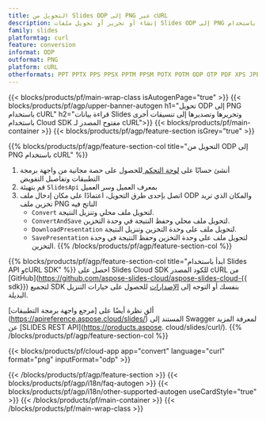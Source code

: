 ```yaml
---
title: التحويل من Slides ODP إلى PNG عبر cURL
description: إنشاء أو تحرير أو تحويل ملفات Slides ODP إلى PNG باستخدام REST API وcURL SDK مفتوح المصدر
family: slides
platformtag: curl
feature: conversion
informat: ODP
outformat: PNG
platform: cURL
otherformats: PPT PPTX PPS PPSX PPTM PPSM POTX POTM ODP OTP PDF XPS JPEG BMP TIFF SVG HTML SWF HTML5 GIF XAML XML MD MPEG4
---
```


{{< blocks/products/pf/main-wrap-class isAutogenPage="true" >}}
{{< blocks/products/pf/agp/upper-banner-autogen h1="تحويل ODP إلى PNG باستخدام cURL" h2="قراءة بيانات Slides وتحريرها وتصديرها إلى تنسيقات أخرى باستخدام Cloud SDK مفتوح المصدر لـ cURL">}}
{{< blocks/products/pf/main-container >}}
{{< blocks/products/pf/agp/feature-section isGrey="true" >}}

{{% blocks/products/pf/agp/feature-section-col title="التحويل من ODP إلى PNG باستخدام cURL" %}}
1. أنشئ حسابًا على <a href="https://dashboard.aspose.cloud/"> لوحة التحكم </a> للحصول على حصة مجانية من واجهة برمجة التطبيقات وتفاصيل التفويض
1. قم بتهيئة ```SlidesApi``` بمعرف العميل وسر العميل
1. اتصل بإحدى طرق التحويل، اعتمادًا على مكان إدخال ملف ODP والمكان الذي تريد تخزين ملف PNG الناتج فيه
    - ```Convert``` لتحويل ملف محلي وتنزيل النتيجة.
    - ```ConvertAndSave``` لتحويل ملف محلي وحفظ النتيجة في وحدة التخزين.
    - ```DownloadPresentation``` لتحويل ملف على وحدة التخزين وتنزيل النتيجة.
    - ```SavePresentation``` لتحويل ملف على وحدة التخزين وحفظ النتيجة في وحدة التخزين.
{{% /blocks/products/pf/agp/feature-section-col %}}

{{% blocks/products/pf/agp/feature-section-col title="ابدأ باستخدام Slides API وcURL SDK" %}}
احصل على Slides Cloud SDK للكود المصدر cURL من [GitHub](https://github.com/aspose-slides-cloud/aspose-slides-cloud-{{ sdk}}) لتجميع SDK بنفسك أو التوجه إلى [الإصدارات](https://releases.aspose.cloud/) للحصول على خيارات التنزيل البديلة.

ألقِ نظرة أيضًا على [مرجع واجهة برمجة التطبيقات] (https://apireference.aspose.cloud/slides/) المستند إلى Swagger لمعرفة المزيد عن [SLIDES REST API](https://products.aspose. cloud/slides/curl/).
{{% /blocks/products/pf/agp/feature-section-col %}}

{{< blocks/products/pf/cloud-app app="convert" language="curl" format="png" inputFormat="odp" >}}

{{< /blocks/products/pf/agp/feature-section >}}
{{< blocks/products/pf/agp/i18n/faq-autogen >}}
{{< blocks/products/pf/agp/i18n/other-supported-autogen useCardStyle="true" >}}
{{< /blocks/products/pf/main-container >}}
{{< /blocks/products/pf/main-wrap-class >}}